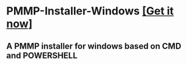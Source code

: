# PMMP-Installer-Windows [[Get it now]](https://github.com/DarkWav/PMMP-Installer-Windows/releases/latest)
## A PMMP installer for windows based on CMD and POWERSHELL
